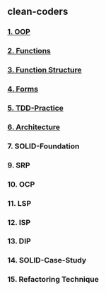 ## clean-coders

### <a href="md/01. OOP.md">1. OOP</a>

### <a href="md/02. Functions.md">2. Functions</a>

### <a href="md/03. Function Structure.md">3. Function Structure</a>

### <a href="md/04. Forms.md">4. Forms</a>

### <a href="md/05. TDD-Practice.md">5. TDD-Practice</a>

### <a href="md/06. Architecture.md">6. Architecture</a>

### 7. SOLID-Foundation

### 9. SRP

### 10. OCP

### 11. LSP

### 12. ISP

### 13. DIP

### 14. SOLID-Case-Study

### 15. Refactoring Technique
